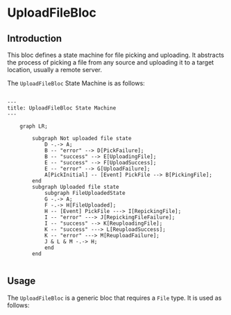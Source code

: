 <!-- Embed ./sample.svg here -->

# UploadFileBloc

## Introduction

This bloc defines a state machine for file picking and uploading. It abstracts the process of picking a file from any source and uploading it to a target location, usually a remote server. 

The `UploadFileBloc` State Machine is as follows:

```mermaid

---
title: UploadFileBloc State Machine
---

    graph LR;
        
        subgraph Not uploaded file state
            D -.-> A;
            B -- "error" --> D[PickFailure];
            B -- "success" --> E[UploadingFile];
            E -- "success" --> F[UploadSuccess];
            E -- "error" --> G[UploadFailure];
            A[PickInitial] -- [Event] PickFile --> B[PickingFile];
        end
        subgraph Uploaded file state
            subgraph FileUploadedState
            G -.-> A;
            F -.-> H[FileUploaded];
            H -- [Event] PickFile ---> I[RepickingFile];
            I -- "error" ---> J[RepickingFileFailure];
            I -- "success" --> K[ReuploadingFile];
            K -- "success" ---> L[ReuploadSuccess];
            K -- "error" ---> M[ReuploadFailure];
            J & L & M -.-> H;
            end
        end
        
```


## Usage

The `UploadFileBloc` is a generic bloc that requires a `File` type. It is used as follows:
